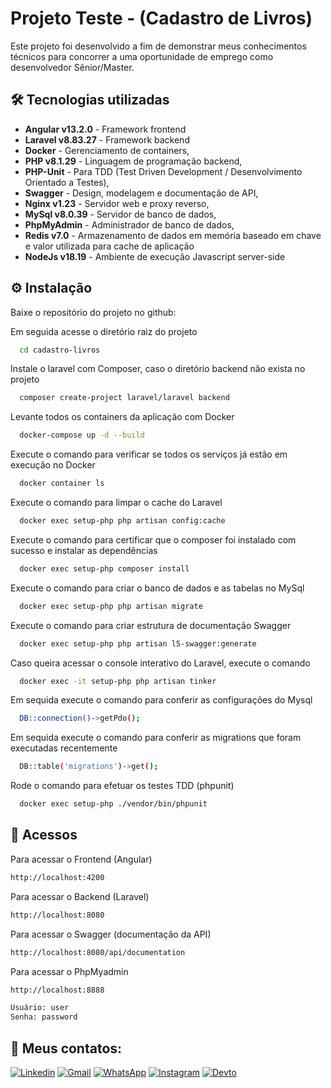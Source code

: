 # Projeto Teste - (Cadastro de Livros)

Este projeto foi desenvolvido a fim de demonstrar meus conhecimentos técnicos para concorrer a uma oportunidade de emprego como desenvolvedor Sênior/Master.


## 🛠 Tecnologias utilizadas

- **Angular v13.2.0** - Framework frontend
- **Laravel v8.83.27** - Framework backend
- **Docker** - Gerenciamento de containers, 
- **PHP v8.1.29** - Linguagem de programação backend, 
- **PHP-Unit** - Para TDD (Test Driven Development / Desenvolvimento Orientado a Testes), 
- **Swagger** - Design, modelagem e documentação de API, 
- **Nginx v1.23** - Servidor web e proxy reverso, 
- **MySql v8.0.39** - Servidor de banco de dados, 
- **PhpMyAdmin** - Administrador de banco de dados, 
- **Redis v7.0** - Armazenamento de dados em memória baseado em chave e valor utilizada para cache de aplicação
- **NodeJs v18.19** - Ambiente de execução Javascript server-side

## ⚙️ Instalação

Baixe o repositório do projeto no github:

Em seguida acesse o diretório raiz do projeto
```bash
  cd cadastro-livros
```

Instale o laravel com Composer, caso o diretório backend não exista no projeto

```bash
  composer create-project laravel/laravel backend
```

Levante todos os containers da aplicação com Docker

```bash
  docker-compose up -d --build
```

Execute o comando para verificar se todos os serviços já estão em execução no Docker

```bash
  docker container ls
```

Execute o comando para limpar o cache do Laravel

```bash
  docker exec setup-php php artisan config:cache
```

Execute o comando para certificar que o composer foi instalado com sucesso e instalar as dependências

```bash
  docker exec setup-php composer install
```

Execute o comando para criar o banco de dados e as tabelas no MySql

```bash
  docker exec setup-php php artisan migrate
```

Execute o comando para criar estrutura de documentação Swagger

```bash
  docker exec setup-php php artisan l5-swagger:generate
```

Caso queira acessar o console interativo do Laravel, execute o comando

```bash
  docker exec -it setup-php php artisan tinker
```

Em sequida execute o comando para conferir as configurações do Mysql

```bash
  DB::connection()->getPdo();
```

Em sequida execute o comando para conferir as migrations que foram executadas recentemente

```bash
  DB::table('migrations')->get();
```

Rode o comando para efetuar os testes TDD (phpunit)

```bash
  docker exec setup-php ./vendor/bin/phpunit
```

## 🔗 Acessos


Para acessar o Frontend (Angular)
```bash
http://localhost:4200
```

Para acessar o Backend (Laravel)
```bash
http://localhost:8080
```

Para acessar o Swagger (documentação da API)
```bash
http://localhost:8080/api/documentation
```

Para acessar o PhpMyadmin
```bash
http://localhost:8888

Usuário: user
Senha: password
```

## 🔗 Meus contatos:

[![Linkedin](https://img.shields.io/badge/linkedin-0A66C2?style=for-the-badge&logo=linkedin&logoColor=white&style=flat)](https://www.linkedin.com/in/nydson-rodriguez)
[![Gmail](https://img.shields.io/badge/Gmail-D14836?style=for-the-badge&logo=gmail&logoColor=white&style=flat)](mailto=nydson@gmail.com)
[![WhatsApp](https://img.shields.io/badge/WhatsApp-25D366?logo=whatsapp&logoColor=fff&style=flat)](https://wa.me/+5561999477279?text=)
[![Instagram](https://img.shields.io/badge/Instagram-E4405F?style=for-the-badge&logo=instagram&logoColor=white&style=flat)](https://www.instagram.com/nydson.rodriguez)
[![Devto](https://img.shields.io/badge/dev.to-0A0A0A?style=for-the-badge&logo=devdotto&logoColor=white&style=flat)](https://dev.to/nydson-rodriguez)

